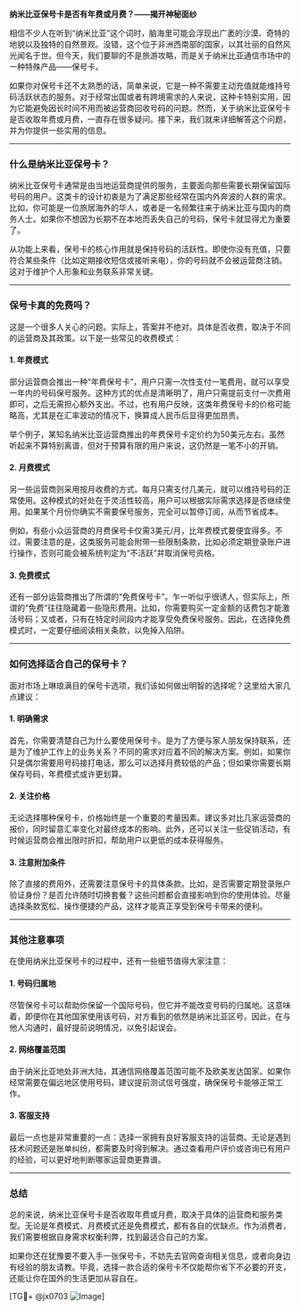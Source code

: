 **纳米比亚保号卡是否有年费或月费？——揭开神秘面纱**

相信不少人在听到“纳米比亚”这个词时，脑海里可能会浮现出广袤的沙漠、奇特的地貌以及独特的自然景观。没错，这个位于非洲西南部的国家，以其壮丽的自然风光闻名于世。但今天，我们要聊的不是旅游攻略，而是关于纳米比亚通信市场中的一种特殊产品——保号卡。

如果你对保号卡还不太熟悉的话，简单来说，它是一种不需要主动充值就能维持号码活跃状态的服务。对于经常出国或者有跨境需求的人来说，这种卡特别实用，因为它能避免因长时间不用而被运营商回收号码的问题。然而，关于纳米比亚保号卡是否收取年费或月费，一直存在很多疑问。接下来，我们就来详细解答这个问题，并为你提供一些实用的信息。

---

### **什么是纳米比亚保号卡？**

纳米比亚保号卡通常是由当地运营商提供的服务，主要面向那些需要长期保留国际号码的用户。这类卡的设计初衷是为了满足那些经常在国内外奔波的人群的需求。比如，你可能是一位旅居海外的华人，或者是一名频繁往来于纳米比亚与国内的商务人士。如果你不想因为长期不在本地而丢失自己的号码，保号卡就显得尤为重要了。

从功能上来看，保号卡的核心作用就是保持号码的活跃性。即使你没有充值，只要符合某些条件（比如定期接收短信或接听来电），你的号码就不会被运营商注销。这对于维护个人形象和业务联系非常关键。

---

### **保号卡真的免费吗？**

这是一个很多人关心的问题。实际上，答案并不绝对。具体是否收费，取决于不同的运营商及其政策。以下是一些常见的收费模式：

#### **1. 年费模式**
部分运营商会推出一种“年费保号卡”，用户只需一次性支付一笔费用，就可以享受一年内的号码保号服务。这种方式的优点是清晰明了，用户只需提前支付一次费用即可，之后无需担心额外支出。不过，也有用户反映，这类年费保号卡的价格可能略高，尤其是在汇率波动的情况下，换算成人民币后显得更加昂贵。

举个例子，某知名纳米比亚运营商推出的年费保号卡定价约为50美元左右。虽然听起来不算特别离谱，但对于预算有限的用户来说，这仍然是一笔不小的开销。

#### **2. 月费模式**
另一些运营商则采用按月收费的方式。每月只需支付几美元，就可以维持号码的正常使用。这种模式的好处在于灵活性较高，用户可以根据实际需求选择是否继续使用。如果某个月份你确实不需要保号服务，完全可以暂停订阅，从而节省成本。

例如，有些小众运营商的月费保号卡仅需3美元/月，比年费模式要便宜得多。不过，需要注意的是，这类服务可能会附带一些限制条款，比如必须定期登录账户进行操作，否则可能会被系统判定为“不活跃”并取消保号资格。

#### **3. 免费模式**
还有一部分运营商推出了所谓的“免费保号卡”。乍一听似乎很诱人，但实际上，所谓的“免费”往往隐藏着一些隐形费用。比如，你需要购买一定金额的话费包才能激活号码；又或者，只有在特定时间段内才能享受免费保号服务。因此，在选择免费模式时，一定要仔细阅读相关条款，以免掉入陷阱。

---

### **如何选择适合自己的保号卡？**

面对市场上琳琅满目的保号卡选项，我们该如何做出明智的选择呢？这里给大家几点建议：

#### **1. 明确需求**
首先，你需要清楚自己为什么要使用保号卡。是为了方便与家人朋友保持联系，还是为了维护工作上的业务关系？不同的需求对应着不同的解决方案。例如，如果你只是偶尔需要用号码接打电话，那么可以选择月费较低的产品；但如果你需要长期保存号码，年费模式或许更划算。

#### **2. 关注价格**
无论选择哪种保号卡，价格始终是一个重要的考量因素。建议多对比几家运营商的报价，同时留意汇率变化对最终成本的影响。此外，还可以关注一些促销活动，有时候运营商会推出限时折扣，帮助用户以更低的成本获得服务。

#### **3. 注意附加条件**
除了直接的费用外，还需要注意保号卡的具体条款。比如，是否需要定期登录账户验证身份？是否允许随时切换套餐？这些问题都会直接影响到你的使用体验。尽量选择条款宽松、操作便捷的产品，这样才能真正享受到保号卡带来的便利。

---

### **其他注意事项**

在使用纳米比亚保号卡的过程中，还有一些细节值得大家注意：

#### **1. 号码归属地**
尽管保号卡可以帮助你保留一个国际号码，但它并不能改变号码的归属地。这意味着，即便你在其他国家使用该号码，对方看到的依然是纳米比亚区号。因此，在与他人沟通时，最好提前说明情况，以免引起误会。

#### **2. 网络覆盖范围**
由于纳米比亚地处非洲大陆，其通信网络覆盖范围可能不及欧美发达国家。如果你经常需要在偏远地区使用号码，建议提前测试信号强度，确保保号卡能够正常工作。

#### **3. 客服支持**
最后一点也是非常重要的一点：选择一家拥有良好客服支持的运营商。无论是遇到技术问题还是账单纠纷，都需要及时得到解决。通过查看用户评价或咨询已有用户的经验，可以更好地判断哪家运营商更靠谱。

---

### **总结**

总的来说，纳米比亚保号卡是否收取年费或月费，取决于具体的运营商和服务类型。无论是年费模式、月费模式还是免费模式，都有各自的优缺点。作为消费者，我们需要根据自身需求权衡利弊，找到最适合自己的方案。

如果你还在犹豫要不要入手一张保号卡，不妨先去官网查询相关信息，或者向身边有经验的朋友请教。毕竟，选择一款合适的保号卡不仅能帮你省下不必要的开支，还能让你在国外的生活更加从容自在。

[TG💪+ @jx0703 ![Image](https://github.com/user-attachments/assets/dbca1d08-cadb-493c-b0ec-ad6f7a83f270)]